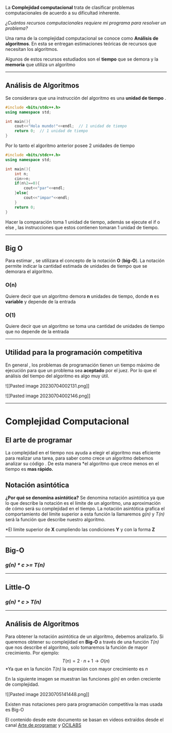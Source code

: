 
La **Complejidad computacional** trata de clasificar problemas computacionales de acuerdo a su dificultad inherente. 

*¿Cuántos recursos computacionales requiere mi programa para resolver un problema?*

Una rama de la complejidad computacional se conoce como **Análisis de algoritmos**. En esta se entregan estimaciones teóricas de recursos que necesitan los algoritmos.

Algunos de estos recursos estudiados son el **tiempo** que se demora y la **memoria** que utiliza un algoritmo

***
## Análisis de Algoritmos

Se considerara que una instrucción del algoritmo es una **unidad de tiempo** .

```cpp
#include <bits/stdc++.h>
using namespace std;

int main(){
	cout<<"Hola mundo!"<<endl;  // 1 unidad de tiempo
	return 0;  // 1 unidad de tiempo
}
```

Por lo tanto el algoritmo anterior posee 2 unidades de tiempo


```cpp
#include <bits/stdc++.h>
using namespace std;

int main(){
	int n;
	cin>>n;
	if(n%2==0){
		cout<<"par"<<endl;
	}else{
		cout<<"impar"<<endl;
	}
	return 0;
}
```

Hacer la comparación toma 1 unidad de tiempo, además se ejecute el if o else , las instrucciones que estos contienen tomaran 1 unidad de tiempo.

***
## Big O

Para estimar , se utilizara el concepto de la notación **O** (**big-O**).
La notación permite indicar la cantidad estimada de unidades de tiempo que se demorara el algoritmo.

### O(n)

Quiere decir que un algoritmo demora **n** unidades de tiempo, donde **n** es **variable** y depende de la entrada

### O(1)

Quiere decir que un algoritmo se toma una cantidad de unidades de tiempo que no depende de la entrada 


***

## Utilidad para la programación competitiva

En general , los problemas de programación tienen un tiempo máximo de ejecución para que un problema sea **aceptado** por el juez. Por lo que el análisis del tiempo del algoritmo es algo muy útil.

![[Pasted image 20230704002131.png]]

![[Pasted image 20230704002146.png]]

***

# Complejidad Computacional 
##          El arte de programar

La complejidad en el tiempo nos ayuda a elegir el algoritmo mas eficiente para realizar una tarea, para saber como crece un algoritmo debemos analizar su código . De esta manera *el algoritmo que crece menos en el tiempo es **mas rápido.**
 
## Notación asintótica

**¿Por qué se denomina asintótica?**
Se denomina notación asintótica ya que lo que describe la notación es el límite de un algoritmo, una aproximación de cómo será su complejidad en el tiempo. La notación asintótica grafica el comportamiento del límite superior a esta función la llamaremos *g(n)* y *T(n)* será la función que describe nuestro algoritmo.

*El limite superior de  **X** cumpliendo las condiciones **Y** y con la forma **Z** 

***
## Big-O

### *g(n) * c >= T(n)*

***
## Little-O

### *g(n) * c > T(n)*

***
## Análisis de Algoritmos

Para obtener la notación asintótica de un algoritmo, debemos analizarlo. Si queremos obtener su complejidad en **Big-O** a través de una función *T(n)* que nos describe el algoritmo, solo tomaremos la función de mayor crecimiento. Por ejemplo:
$$T(n) = 2 \cdot n +1 \rightarrow O(n)$$
*Ya que en la función *T(n)* la expresión con mayor crecimiento es  *n*

En la siguiente imagen se muestran las funciones *g(n)* en orden creciente de complejidad.

![[Pasted image 20230705141448.png]]

Existen mas notaciones pero para programación competitiva la mas usada es Big-O


El contenido desde este documento se basan en videos extraídos desde el canal [Arte de programar](https://www.youtube.com/@ArteProgramar) y [OCILABS](https://www.youtube.com/@OCILabs)
